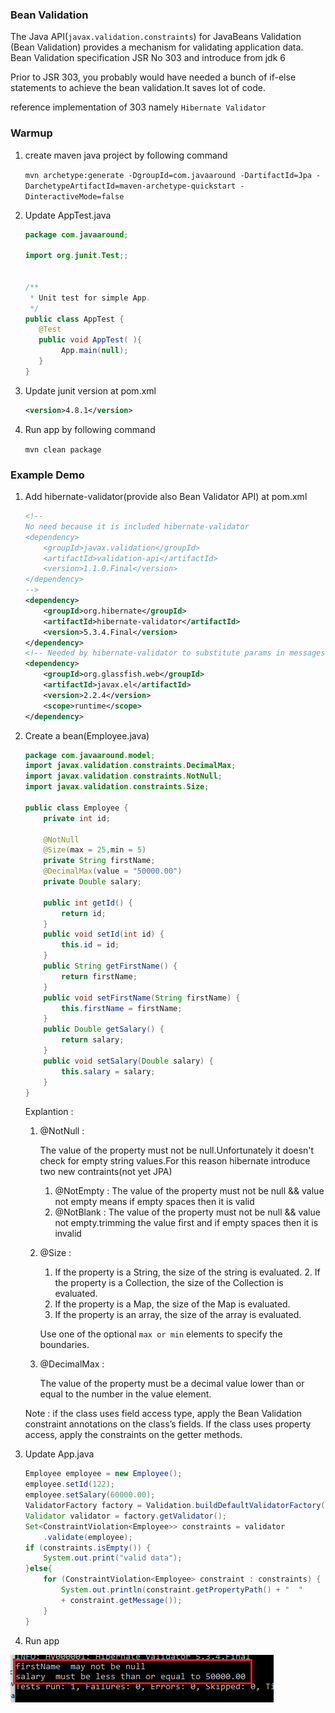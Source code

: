 ### Bean Validation ###
The Java API(`javax.validation.constraints`) for JavaBeans Validation (Bean Validation) provides a mechanism for validating application data.
Bean Validation specification JSR No 303 and introduce from jdk 6

Prior to JSR 303, you probably would have needed a bunch of if-else statements to achieve the bean validation.It saves lot of code.

reference implementation of 303 namely `Hibernate Validator`
 
### Warmup ###

1. create maven java project by following command

	`mvn archetype:generate -DgroupId=com.javaaround -DartifactId=Jpa -DarchetypeArtifactId=maven-archetype-quickstart -DinteractiveMode=false`

2. Update AppTest.java
	```java
	package com.javaaround;

	import org.junit.Test;;

	
	/**
	 * Unit test for simple App.
	 */
	public class AppTest {
	   @Test
	   public void AppTest( ){
	        App.main(null);
	   }
	}
	```

3. Update junit version at pom.xml

	```xml
	<version>4.8.1</version>
	```

4. Run app by following command

	`mvn clean package`


### Example Demo ###

1. Add hibernate-validator(provide also Bean Validator API) at pom.xml
	```xml
	<!-- 
	No need because it is included hibernate-validator
	<dependency>
	    <groupId>javax.validation</groupId>
	    <artifactId>validation-api</artifactId>
	    <version>1.1.0.Final</version>
	</dependency> 
	-->
	<dependency>
	    <groupId>org.hibernate</groupId>
	    <artifactId>hibernate-validator</artifactId>
	    <version>5.3.4.Final</version>
	</dependency>
	<!-- Needed by hibernate-validator to substitute params in messages: -->
	<dependency>
	    <groupId>org.glassfish.web</groupId>
	    <artifactId>javax.el</artifactId>
	    <version>2.2.4</version>
	    <scope>runtime</scope>
	</dependency>
	```

2. Create a bean(Employee.java)

	```java
	package com.javaaround.model;
	import javax.validation.constraints.DecimalMax;
	import javax.validation.constraints.NotNull;
	import javax.validation.constraints.Size;

	public class Employee { 
	    private int id;

	    @NotNull
	    @Size(max = 25,min = 5)  
	    private String firstName;
		@DecimalMax(value = "50000.00")
	    private Double salary;  

	    public int getId() {  
	        return id;  
	    }  
	    public void setId(int id) {  
	        this.id = id;  
	    }  
	    public String getFirstName() {  
	        return firstName;  
	    }  
	    public void setFirstName(String firstName) {  
	        this.firstName = firstName;  
	    }  
	    public Double getSalary() {  
	        return salary;  
	    }  
	    public void setSalary(Double salary) {  
	        this.salary = salary;  
	    }  
	}   
	``` 

	Explantion :
 
	1. @NotNull :

		The value of the property must not be null.Unfortunately it doesn't check for empty string values.For this reason hibernate introduce two new contraints(not yet JPA)

		1. @NotEmpty : The value of the property must not be null && value not empty means if empty spaces then it is valid
		2. @NotBlank :  The value of the property must not be null && value not empty.trimming the value first and if empty spaces then it is invalid  


	2. @Size :

		1. If the property is a String, the size of the string is evaluated. 2. If the property is a Collection, the size of the Collection is evaluated. 
		3. If the property is a Map, the size of the Map is evaluated. 
		3. If the property is an array, the size of the array is evaluated.

		Use one of the optional `max or min` elements to specify the boundaries.

	3. @DecimalMax :

		The value of the property must be a decimal value lower than or equal to the number in the value element.

	Note : if the class uses field access type, apply the Bean Validation constraint annotations on the class’s fields. If the class uses property access, apply the constraints on the getter methods.

3. Update App.java

	```java
	Employee employee = new Employee();
	employee.setId(122);
	employee.setSalary(60000.00);
	ValidatorFactory factory = Validation.buildDefaultValidatorFactory();
	Validator validator = factory.getValidator();
	Set<ConstraintViolation<Employee>> constraints = validator
		.validate(employee);
	if (constraints.isEmpty()) {
		System.out.print("valid data");
	}else{	
		for (ConstraintViolation<Employee> constraint : constraints) {
			System.out.println(constraint.getPropertyPath() + "  "
			+ constraint.getMessage());
		}
	}
	```

4. Run app

![Image of Nested](images/1.png) 